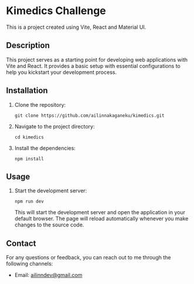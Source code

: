 # Kimedics Challenge

This is a project created using Vite, React and Material UI.

## Description

This project serves as a starting point for developing web applications with Vite and React. It provides a basic setup with essential configurations to help you kickstart your development process.

## Installation

1. Clone the repository:

   ```shell
   git clone https://github.com/ailinnakaganeku/kimedics.git
   ```

2. Navigate to the project directory:

   ```shell
   cd kimedics
   ```

3. Install the dependencies:

   ```shell
   npm install
   ```

## Usage

1. Start the development server:

   ```shell
   npm run dev
   ```

   This will start the development server and open the application in your default browser. The page will reload automatically whenever you make changes to the source code.

## Contact

For any questions or feedback, you can reach out to me through the following channels:

- Email: ailinndev@gmail.com

```

